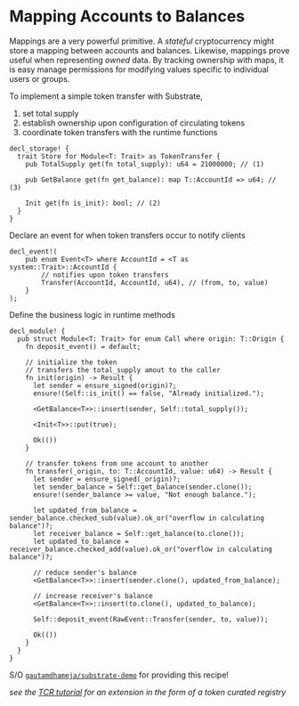 # Mapping Accounts to Balances

Mappings are a very powerful primitive. A *stateful* cryptocurrency might store a mapping between accounts and balances. Likewise, mappings prove useful when representing *owned* data. By tracking ownership with maps, it is easy manage permissions for modifying values specific to individual users or groups.

To implement a simple token transfer with Substrate,
1. set total supply
2. establish ownership upon configuration of circulating tokens
3. coordinate token transfers with the runtime functions

```rust, ignore
decl_storage! {
  trait Store for Module<T: Trait> as TokenTransfer {
    pub TotalSupply get(fn total_supply): u64 = 21000000; // (1)

    pub GetBalance get(fn get_balance): map T::AccountId => u64; // (3)

    Init get(fn is_init): bool; // (2)
  }
}
```

Declare an event for when token transfers occur to notify clients

```rust, ignore
decl_event!(
    pub enum Event<T> where AccountId = <T as system::Trait>::AccountId {
        // notifies upon token transfers
        Transfer(AccountId, AccountId, u64), // (from, to, value)
    }
);
```

Define the business logic in runtime methods

```rust, ignore
decl_module! {
  pub struct Module<T: Trait> for enum Call where origin: T::Origin {
    fn deposit_event() = default;

    // initialize the token
    // transfers the total_supply amout to the caller
    fn init(origin) -> Result {
      let sender = ensure_signed(origin)?;
      ensure!(Self::is_init() == false, "Already initialized.");

      <GetBalance<T>>::insert(sender, Self::total_supply());

      <Init<T>>::put(true);

      Ok(())
    }

    // transfer tokens from one account to another
    fn transfer(_origin, to: T::AccountId, value: u64) -> Result {
      let sender = ensure_signed(_origin)?;
      let sender_balance = Self::get_balance(sender.clone());
      ensure!(sender_balance >= value, "Not enough balance.");

      let updated_from_balance = sender_balance.checked_sub(value).ok_or("overflow in calculating balance")?;
      let receiver_balance = Self::get_balance(to.clone());
      let updated_to_balance = receiver_balance.checked_add(value).ok_or("overflow in calculating balance")?;

      // reduce sender's balance
      <GetBalance<T>>::insert(sender.clone(), updated_from_balance);

      // increase receiver's balance
      <GetBalance<T>>::insert(to.clone(), updated_to_balance);

      Self::deposit_event(RawEvent::Transfer(sender, to, value));

      Ok(())
    }
  }
}
```

S/O [`gautamdhameja/substrate-demo`](https://github.com/gautamdhameja/substrate-demo/blob/master/runtime/src/template.rs) for providing this recipe!

*see the [TCR tutorial](https://github.com/substrate-developer-hub/substrate-tcr) for an extension in the form of a token curated registry*

